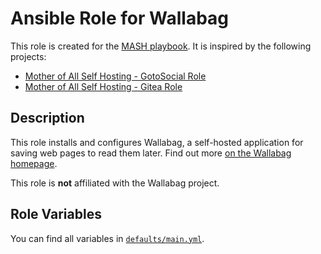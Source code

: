 # Ansible Role for Wallabag

This role is created for the [MASH playbook](https://github.com/mother-of-all-self-hosting/mash-playbook). It is inspired by the following projects:

- [Mother of All Self Hosting - GotoSocial Role](https://github.com/mother-of-all-self-hosting/ansible-role-gotosocial)
- [Mother of All Self Hosting - Gitea Role](https://github.com/mother-of-all-self-hosting/ansible-role-gitea)

## Description

This role installs and configures Wallabag, a self-hosted application for saving web pages to read them later. 
Find out more [on the Wallabag homepage](https://wallabag.org/).

This role is **not** affiliated with the Wallabag project.

## Role Variables

You can find all variables in [`defaults/main.yml`](https://github.com/Bergruebe/ansible-role-wallabag/blob/main/defaults/main.yml).
